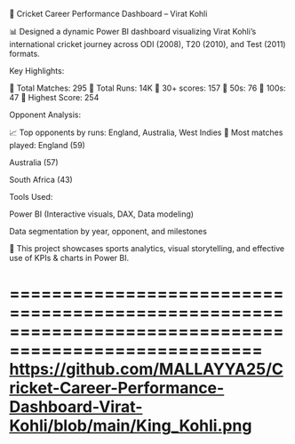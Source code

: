 🏏 Cricket Career Performance Dashboard – Virat Kohli

📊 Designed a dynamic Power BI dashboard visualizing Virat Kohli’s international cricket journey across ODI (2008), T20 (2010), and Test (2011) formats.

Key Highlights:

🔹 Total Matches: 295
🔹 Total Runs: 14K
🔹 30+ scores: 157
🔹 50s: 76
🔹 100s: 47
🔹 Highest Score: 254

Opponent Analysis:

📈 Top opponents by runs: England, Australia, West Indies
🥇 Most matches played:
England (59)

Australia (57)

South Africa (43)

Tools Used:

Power BI (Interactive visuals, DAX, Data modeling)

Data segmentation by year, opponent, and milestones

📌 This project showcases sports analytics, visual storytelling, and effective use of KPIs & charts in Power BI.

======================================================================================================
https://github.com/MALLAYYA25/Cricket-Career-Performance-Dashboard-Virat-Kohli/blob/main/King_Kohli.png
=======================================================================================================
